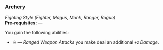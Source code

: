 ### Archery
*Fighting Style (Fighter, Magus, Monk, Ranger, Rogue)*  
**Pre-requisites:** —  

You gain the following abilities:
* ♾️ — *Ranged Weapon Attacks* you make deal an additional `+2` *Damage*.
